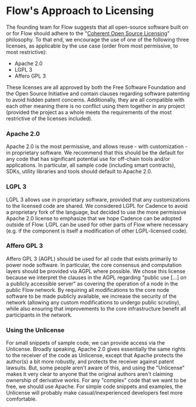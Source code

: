 # Flow's Approach to Licensing

The founding team for Flow suggests that all open-source software built on or for Flow should adhere to the "[Coherent Open Source Licensing](https://licenseuse.org)" philosophy.
To that end, we encourage the use of one of the following three licenses, as applicable by the use case (order from most permissive, to most restrictive):

- Apache 2.0
- LGPL 3
- Affero GPL 3

These licenses are all approved by both the Free Software Foundation and the Open Source Initiative and contain clauses regarding software patenting to avoid hidden patent concerns. Additionally, they are all compatible with each other meaning there is no conflict using them together in any project (provided the project as a whole meets the requirements of the most restrictive of the licenses included).


### Apache 2.0

Apache 2.0 is the most permissive, and allows reuse - with customization - in proprietary software. We recommend that this should be the default for any code that has significant potential use for off-chain tools and/or applications. In particular, all sample code (including smart contracts), SDKs, utility libraries and tools should default to Apache 2.0.


### LGPL 3

LGPL 3 allows use in proprietary software, provided that any customizations to the licensed code are shared. We considered LGPL for Cadence to avoid a proprietary fork of the language, but decided to use the more permissive Apache 2.0 license to emphasize that we hope Cadence can be adopted outside of Flow. LGPL can be used for other parts of Flow where necessary (e.g. if the component is itself a modification of other LGPL-licensed code).


### Affero GPL 3

Affero GPL 3 (AGPL) should be used for all code that exists primarily to power node software. In particular, the core consensus and computation layers should be provided via AGPL where possible. We chose this license because we interpret the clauses in the AGPL regarding "public use [...] on a publicly accessible server" as covering the operation of a node in the public Flow network. By requiring all modifications to the core node software to be made publicly available, we increase the security of the network (allowing any custom modifications to undergo public scrutiny), while also ensuring that improvements to the core infrastructure benefit all participants in the network.


### Using the Unlicense

For small snippets of sample code, we can provide access via the Unlicense.
Broadly speaking, Apache 2.0 gives essentially the same rights to the receiver of the code as Unlicense, except that Apache protects the author(s) a bit more robustly, and protects the receiver against patent lawsuits. But, some people aren't aware of this, and using the "Unlicense" makes it very clear to anyone that the original authors aren't claiming ownership of derivative works. For any "complex" code that we want to be free, we should use Apache. For simple code snippets and examples, the Unlicense will probably make casual/inexperienced developers feel more comfortable.
